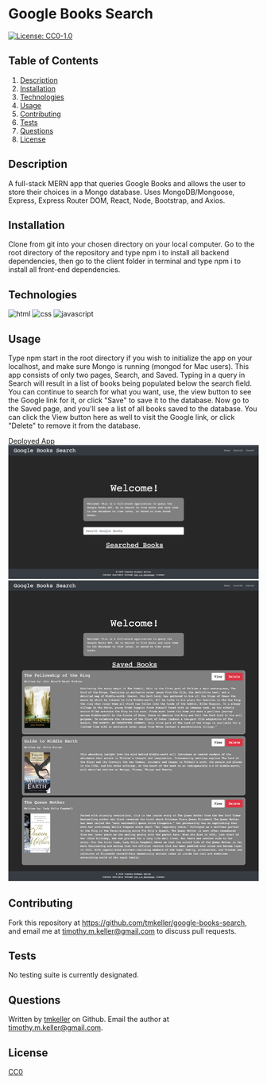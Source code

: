 # Google Books Search

[![License: CC0-1.0](https://img.shields.io/badge/License-CC0%201.0-lightgrey.svg)](http://creativecommons.org/publicdomain/zero/1.0/)

## Table of Contents
1. [Description](#description)
2. [Installation](#installation)
3. [Technologies](#technologies)
4. [Usage](#usage)
5. [Contributing](#contributing)
6. [Tests](#tests)
7. [Questions](#questions)
8. [License](#license)
## Description
A full-stack MERN app that queries Google Books and allows the user to store their choices in a Mongo database. Uses MongoDB/Mongoose, Express, Express Router DOM, React, Node, Bootstrap, and Axios.

## Installation
Clone from git into your chosen directory on your local computer. Go to the root directory of the repository and type npm i to install all backend dependencies, then go to the client folder in terminal and type npm i to install all front-end dependencies.

## Technologies
![html](https://img.shields.io/badge/html-9.0%25-red)
![css](https://img.shields.io/badge/css-12.3%25-purple)
![javascript](https://img.shields.io/badge/javascript-7.8%25-yellow)

## Usage
Type npm start in the root directory if you wish to initialize the app on your localhost, and make sure Mongo is running (mongod for Mac users). This app consists of only two pages, Search, and Saved. Typing in a query in Search will result in a list of books being populated below the search field. You can continue to search for what you want, use, the view button to see the Google link for it, or click "Save" to save it to the database. Now go to the Saved page, and you'll see a list of all books saved to the database. You can click the View button here as well to visit the Google link, or click "Delete" to remove it from the database.

[Deployed App](https://tmk-google-books-search.herokuapp.com/)
![Search page screenshot](./assets/search-screenshot.png)
![Saved page screenshot](./assets/saved-screenshot.png)

## Contributing
Fork this repository at https://github.com/tmkeller/google-books-search, and email me at timothy.m.keller@gmail.com to discuss pull requests.

## Tests
No testing suite is currently designated.

## Questions
Written by [tmkeller](https://github.com/tmkeller) on Github.
Email the author at timothy.m.keller@gmail.com.

## License
[CC0](http://creativecommons.org/publicdomain/zero/1.0/)